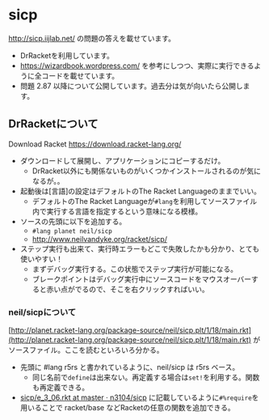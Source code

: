 # sicp

http://sicp.iijlab.net/ の問題の答えを載せています。

* DrRacketを利用しています。
* https://wizardbook.wordpress.com/ を参考にしつつ、実際に実行できるように全コードを載せています。
* 問題 2.87 以降について公開しています。過去分は気が向いたら公開します。

## DrRacketについて
Download Racket
https://download.racket-lang.org/

* ダウンロードして展開し、アプリケーションにコピーするだけ。
    * DrRacket以外にも関係ないものがいくつかインストールされるのが気になるが。。
* 起動後は[言語]の設定はデフォルトのThe Racket Languageのままでいい。
    * デフォルトのThe Racket Languageが<code>#lang</code>を利用してソースファイル内で実行する言語を指定するという意味になる模様。
* ソースの先頭に以下を追加する。
    * <code>#lang planet neil/sicp</code>
    * http://www.neilvandyke.org/racket/sicp/
* ステップ実行も出来て、実行時エラーもどこで失敗したかも分かり、とても使いやすい！
    * まずデバッグ実行する。この状態でステップ実行が可能になる。
    * ブレークポイントはデバッグ実行中にソースコードをマウスオーバーすると赤い点がでるので、そこを右クリックすればいい。

### neil/sicpについて
[http://planet.racket-lang.org/package-source/neil/sicp.plt/1/18/main.rkt](http://planet.racket-lang.org/package-source/neil/sicp.plt/1/18/main.rkt) がソースファイル。ここを読むといろいろ分かる。

* 先頭に #lang r5rs と書かれているように、neil/sicp は r5rs ベース。
	* 同じ名前で<code>define</code>は出来ない。再定義する場合は<code>set!</code>を利用する。関数も再定義できる。
* [sicp/e_3_06.rkt at master · n3104/sicp](https://github.com/n3104/sicp/blob/master/e_3_06.rkt) に記載しているように<code>#%require</code>を用いることで racket/base などRacketの任意の関数を追加できる。
